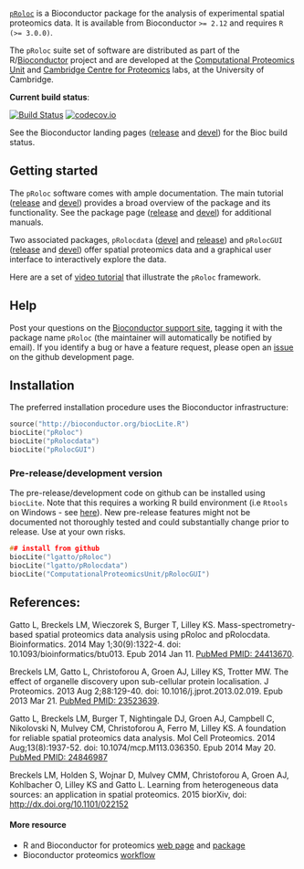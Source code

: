 [`pRoloc`](http://www.bioconductor.org/packages/devel/bioc/html/pRoloc.html)
is a Bioconductor package for the analysis of experimental spatial
proteomics data.  It is available from Bioconductor `>= 2.12` and
requires `R (>= 3.0.0)`.

The `pRoloc` suite set of software are distributed as part of the
R/[Bioconductor](http://bioconductor.org/) project and are developed
at the [Computational Proteomics Unit](http://cpu.sysbiol.cam.ac.uk/)
and
[Cambridge Centre for Proteomics](http://proteomics.bio.cam.ac.uk/)
labs, at the University of Cambridge.


**Current build status**:

[![Build Status](https://travis-ci.org/lgatto/pRoloc.svg?branch=master)](https://travis-ci.org/lgatto/pRoloc) [![codecov.io](https://codecov.io/github/lgatto/pRoloc/coverage.svg?branch=master)](https://codecov.io/github/lgatto/pRoloc?branch=master)

See the Bioconductor landing pages
([release](http://www.bioconductor.org/packages/release/bioc/html/pRoloc.html)
and
[devel](http://www.bioconductor.org/packages/devel/bioc/html/pRoloc.html))
for the Bioc build status. 


## Getting started

The `pRoloc` software comes with ample documentation. The main
tutorial
([release](http://www.bioconductor.org/packages/release/bioc/vignettes/pRoloc/inst/doc/pRoloc-tutorial.pdf)
and
[devel](http://www.bioconductor.org/packages/devel/bioc/vignettes/pRoloc/inst/doc/pRoloc-tutorial.pdf))
provides a broad overview of the package and its functionality. See
the package page
([release](http://www.bioconductor.org/packages/release/bioc/html/pRoloc.html)
and
[devel](http://www.bioconductor.org/packages/devel/bioc/html/pRoloc.html))
for additional manuals.

Two associated packages, `pRolocdata`
([devel](http://www.bioconductor.org/packages/devel/data/experiment/html/pRolocdata.html)
and
[release](http://www.bioconductor.org/packages/release/data/experiment/html/pRolocdata.html))
and `pRolocGUI`
([release](http://www.bioconductor.org/packages/release/bioc/html/pRolocGUI.html)
and
[devel](http://www.bioconductor.org/packages/devel/bioc/html/pRolocGUI.html))
offer spatial proteomics data and a graphical user interface to
interactively explore the data.

Here are a set of
[video tutorial](https://www.youtube.com/playlist?list=PLvIXxpatSLA2loV5Srs2VBpJIYUlVJ4ow)
that illustrate the `pRoloc` framework.

## Help

Post your questions on the
[Bioconductor support site](https://support.bioconductor.org/),
tagging it with the package name `pRoloc` (the maintainer will
automatically be notified by email). If you identify a bug or have a
feature request, please open an
[issue](https://github.com/lgatto/pRoloc/issues) on the github
development page.

## Installation

The preferred installation procedure uses the Bioconductor
infrastructure:

```c
source("http://bioconductor.org/biocLite.R")
biocLite("pRoloc")
biocLite("pRolocdata")
biocLite("pRolocGUI")
```  

### Pre-release/development version

The pre-release/development code on github can be installed using
`biocLite`. Note that this requires a working R build environment (i.e
`Rtools` on Windows - see
[here](https://github.com/lgatto/teachingmaterial/wiki/R-package)). New
pre-release features might not be documented not thoroughly tested and
could substantially change prior to release. Use at your own risks.


```c
## install from github
biocLite("lgatto/pRoloc")
biocLite("lgatto/pRolocdata")
biocLite("ComputationalProteomicsUnit/pRolocGUI")
```

## References:

Gatto L, Breckels LM, Wieczorek S, Burger T, Lilley KS.
Mass-spectrometry-based spatial proteomics data analysis using pRoloc and
pRolocdata. Bioinformatics. 2014 May 1;30(9):1322-4. doi:
10.1093/bioinformatics/btu013. Epub 2014 Jan 11. 
[PubMed PMID: 24413670](http://www.ncbi.nlm.nih.gov/pubmed/24413670).

Breckels LM, Gatto L, Christoforou A, Groen AJ, Lilley KS, Trotter
MW. The effect of organelle discovery upon sub-cellular protein
localisation. J Proteomics. 2013 Aug 2;88:129-40. doi:
10.1016/j.jprot.2013.02.019. Epub 2013
Mar 21. [PubMed PMID: 23523639](http://www.ncbi.nlm.nih.gov/pubmed/23523639).

Gatto L, Breckels LM, Burger T, Nightingale DJ, Groen AJ, Campbell C,
Nikolovski N, Mulvey CM, Christoforou A, Ferro M, Lilley KS. A
foundation for reliable spatial proteomics data analysis. Mol Cell
Proteomics. 2014 Aug;13(8):1937-52. doi: 10.1074/mcp.M113.036350. Epub
2014 May 20. [PubMed PMID: 24846987](http://www.ncbi.nlm.nih.gov/pubmed/24846987)

Breckels LM, Holden S, Wojnar D, Mulvey CMM, Christoforou A, Groen AJ,
Kohlbacher O, Lilley KS and Gatto L. Learning from heterogeneous data
sources: an application in spatial proteomics. 2015 biorXiv, doi:
http://dx.doi.org/10.1101/022152

#### More resource
- R and Bioconductor for proteomics
  [web page](http://lgatto.github.io/RforProteomics/) and
  [package](http://www.bioconductor.org/packages/release/data/experiment/html/RforProteomics.html)
- Bioconductor proteomics [workflow](http://bioconductor.org/help/workflows/proteomics/)
